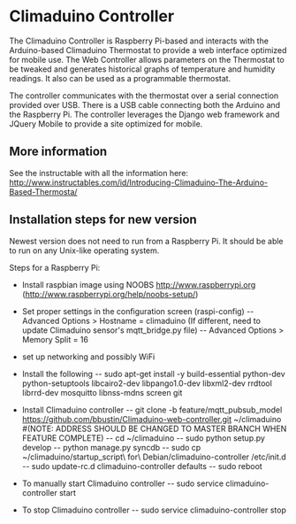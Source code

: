 Climaduino Controller
=====================

The Climaduino Controller is Raspberry Pi-based and interacts with the Arduino-based Climaduino Thermostat to provide a web interface optimized for mobile use. The Web Controller allows parameters on the Thermostat to be tweaked and generates historical graphs of temperature and humidity readings. It also can be used as a programmable thermostat.

The controller communicates with the thermostat over a serial connection provided over USB. There is a USB cable connecting both the Arduino and the Raspberry Pi. The controller leverages the Django web framework and JQuery Mobile to provide a site optimized for mobile.

More information
----------------

See the instructable with all the information here: http://www.instructables.com/id/Introducing-Climaduino-The-Arduino-Based-Thermosta/

Installation steps for new version
----------------------------------
Newest version does not need to run from a Raspberry Pi. It should be able to run on any Unix-like operating system.

Steps for a Raspberry Pi:
- Install raspbian image using NOOBS http://www.raspberrypi.org (http://www.raspberrypi.org/help/noobs-setup/)
- Set proper settings in the configuration screen (raspi-config)
-- Advanced Options > Hostname = climaduino (If different, need to update Climaduino sensor's mqtt_bridge.py file)
-- Advanced Options > Memory Split = 16
- set up networking and possibly WiFi

- Install the following
-- sudo apt-get install -y build-essential python-dev python-setuptools libcairo2-dev libpango1.0-dev libxml2-dev rrdtool librrd-dev mosquitto libnss-mdns screen git

- Install Climaduino controller
-- git clone -b feature/mqtt_pubsub_model https://github.com/bbustin/Climaduino-web-controller.git ~/climaduino #(NOTE: ADDRESS SHOULD BE CHANGED TO MASTER BRANCH WHEN FEATURE COMPLETE)
-- cd ~/climaduino
-- sudo python setup.py develop
-- python manage.py syncdb
-- sudo cp ~/climaduino/startup_script\ for\ Debian/climaduino-controller /etc/init.d
-- sudo update-rc.d climaduino-controller defaults
-- sudo reboot

- To manually start Climaduino controller
-- sudo service climaduino-controller start

- To stop Climaduino controller
-- sudo service climaduino-controller stop
